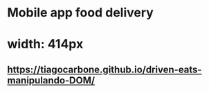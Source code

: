 # Mobile app food delivery

# width: 414px

## https://tiagocarbone.github.io/driven-eats-manipulando-DOM/
